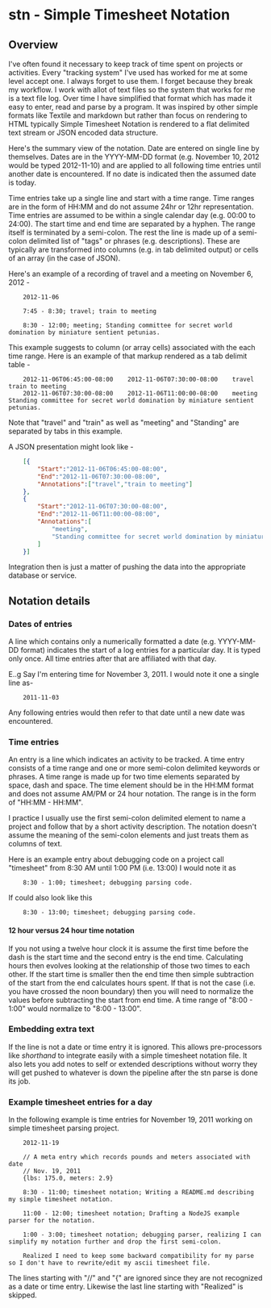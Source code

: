 stn - Simple Timesheet Notation
===============================


Overview
--------

I've often found it necessary to keep track of time spent on projects or
activities.  Every "tracking system" I've used has worked for me at some level
accept one. I always forget to use them. I forget because they break my
workflow. I work with allot of text files so the system that works for me
is a text file log. Over time I have simplified that format which has made it
easy to enter, read and parse by a program. It was inspired
by other simple formats like Textile and markdown but rather than focus
on rendering to HTML typically Simple Timesheet Notation is rendered to
a flat delimited text stream or JSON encoded data structure.

Here's the summary view of the notation. Date are entered on single line by
themselves. Dates are in the YYYY-MM-DD format (e.g. November 10, 2012 would be
typed 2012-11-10) and are applied to all following time entries until another
date is encountered.  If no date is indicated then the assumed date is today.

Time entries take up a single line and start with a time range. Time ranges are
in the form of HH:MM and do not assume 24hr or 12hr representation. Time entries
are assumed to be within a single calendar day (e.g. 00:00 to 24:00). The start
time and end time are separated by a hyphen. The range itself is terminated by
a semi-colon. The rest the line is made up of a semi-colon delimited list of
"tags" or phrases (e.g. descriptions). These are typically are transformed into
columns (e.g. in tab delimited output) or cells of an array (in the case of JSON).

Here's an example of a recording of travel and a meeting on November 6, 2012 -

```shell
    2012-11-06

    7:45 - 8:30; travel; train to meeting

    8:30 - 12:00; meeting; Standing committee for secret world domination by miniature sentient petunias.
```

This example suggests to column (or array cells) associated with the each time
range. Here is an example of that markup rendered as a tab delimit table -

```shell
    2012-11-06T06:45:00-08:00    2012-11-06T07:30:00-08:00    travel    train to meeting
    2012-11-06T07:30:00-08:00    2012-11-06T11:00:00-08:00    meeting    Standing committee for secret world domination by miniature sentient petunias.
```

Note that "travel" and "train" as well as "meeting" and "Standing" are separated
by tabs in this example.

A JSON presentation might look like -

```json
    [{
        "Start":"2012-11-06T06:45:00-08:00",
        "End":"2012-11-06T07:30:00-08:00",
        "Annotations":["travel","train to meeting"]
    },
    {
        "Start":"2012-11-06T07:30:00-08:00",
        "End":"2012-11-06T11:00:00-08:00",
        "Annotations":[
            "meeting",
            "Standing committee for secret world domination by miniature sentient petunias."
        ]
    }]
```

Integration then is just a matter of pushing the data into the appropriate database
or service.


Notation details
----------------

### Dates of entries

A line which contains only a numerically formatted a date (e.g. YYYY-MM-DD
format) indicates the start of a log entries for a particular day.  It is
typed only once. All time entries after that are affiliated with that day.


E..g Say I'm entering time for November 3, 2011. I would note it one a single
line as-

```
    2011-11-03
```

Any following entries would then refer to that date until a new date was encountered.


### Time entries

An entry is a line which indicates an activity to be tracked. A time entry
consists of a time range and one or more semi-colon delimited keywords or phrases.
A time range is made up for two time elements separated by space, dash and space.
The time element should be in the HH:MM format and does not assume AM/PM or
24 hour notation. The range is in the form of "HH:MM - HH:MM".

I practice I usually use the first semi-colon delimited element to name a project
and follow that by a short activity description. The notation doesn't assume the
meaning of the semi-colon elements and just treats them as columns of text.

Here is an example entry about debugging code on a project call "timesheet"
from 8:30 AM until 1:00 PM (i.e. 13:00) I would note it as

```
    8:30 - 1:00; timesheet; debugging parsing code.
```

If could also look like this

```
    8:30 - 13:00; timesheet; debugging parsing code.
```

#### 12 hour versus 24 hour time notation

If you not using a twelve hour clock it is assume the first time before the
dash is the start time and the second entry is the end time.  Calculating hours
then evolves looking at the relationship of those two times to each other.  If
the start time is smaller then the end time then simple subtraction of the
start from the end calculates hours spent.  If that is not the case (i.e. you
have crossed the noon boundary) then you will need to normalize the values
before subtracting the start from end time. A time range of "8:00 - 1:00"
would normalize to "8:00 - 13:00".

### Embedding extra text

If the line is not a date or time entry it is ignored.  This allows pre-processors
like *shorthand* to integrate easily with a simple timesheet notation file. It
also lets you add notes to self or extended descriptions without worry they
will get pushed to whatever is down the pipeline after the stn parse is done
its job.

### Example timesheet entries for a day

In the following example is time entries for November 19, 2011 working on
simple timesheet parsing project.

```text
    2012-11-19

    // A meta entry which records pounds and meters associated with date
    // Nov. 19, 2011
    {lbs: 175.0, meters: 2.9}

    8:30 - 11:00; timesheet notation; Writing a README.md describing my simple timesheet notation.

    11:00 - 12:00; timesheet notation; Drafting a NodeJS example parser for the notation.

    1:00 - 3:00; timesheet notation; debugging parser, realizing I can simplify my notation further and drop the first semi-colon.

    Realized I need to keep some backward compatibility for my parse so I don't have to rewrite/edit my ascii timesheet file.
```

The lines starting with "//" and "{" are ignored since they are not recognized as
a date or time entry. Likewise the last line starting with "Realized" is skipped.
